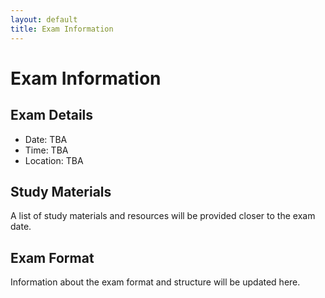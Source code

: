 ```yaml
---
layout: default
title: Exam Information
---
```


# Exam Information

## Exam Details

- Date: TBA
- Time: TBA
- Location: TBA

## Study Materials

A list of study materials and resources will be provided closer to the exam date.

## Exam Format

Information about the exam format and structure will be updated here.